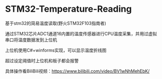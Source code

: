 # STM32-Temperature-Reading
基于stm32的简易温度读取(野火STM32F103指南者)

通过STM32芯片ADC1通道16内置的温度传感器进行CPU温度采集，并用过虚拟串口将温度数据发到上位机

上位机使用C#+winforms实现，可以显示温度折线图

超过设定阈值时上位机和板子都会报警

具体操作看BiliBili视频：https://www.bilibili.com/video/BV1wNhMehEbK/
